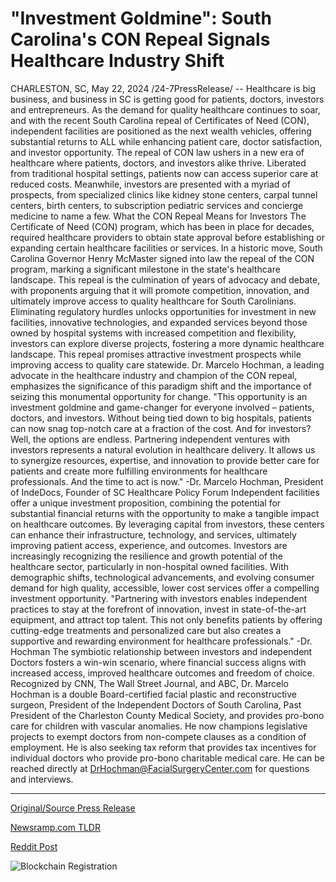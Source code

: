 # "Investment Goldmine": South Carolina's CON Repeal Signals Healthcare Industry Shift

CHARLESTON, SC, May 22, 2024 /24-7PressRelease/ -- Healthcare is big business, and business in SC is getting good for patients, doctors, investors and entrepreneurs. As the demand for quality healthcare continues to soar, and with the recent South Carolina repeal of Certificates of Need (CON), independent facilities are positioned as the next wealth vehicles, offering substantial returns to ALL while enhancing patient care, doctor satisfaction, and investor opportunity.   The repeal of CON law ushers in a new era of healthcare where patients, doctors, and investors alike thrive. Liberated from traditional hospital settings, patients now can access superior care at reduced costs. Meanwhile, investors are presented with a myriad of prospects, from specialized clinics like kidney stone centers, carpal tunnel centers, birth centers, to subscription pediatric services and concierge medicine to name a few.   What the CON Repeal Means for Investors   The Certificate of Need (CON) program, which has been in place for decades, required healthcare providers to obtain state approval before establishing or expanding certain healthcare facilities or services. In a historic move, South Carolina Governor Henry McMaster signed into law the repeal of the CON program, marking a significant milestone in the state's healthcare landscape. This repeal is the culmination of years of advocacy and debate, with proponents arguing that it will promote competition, innovation, and ultimately improve access to quality healthcare for South Carolinians.   Eliminating regulatory hurdles unlocks opportunities for investment in new facilities, innovative technologies, and expanded services beyond those owned by hospital systems with increased competition and flexibility, investors can explore diverse projects, fostering a more dynamic healthcare landscape. This repeal promises attractive investment prospects while improving access to quality care statewide.   Dr. Marcelo Hochman, a leading advocate in the healthcare industry and champion of the CON repeal, emphasizes the significance of this paradigm shift and the importance of seizing this monumental opportunity for change.   "This opportunity is an investment goldmine and game-changer for everyone involved – patients, doctors, and investors. Without being tied down to big hospitals, patients can now snag top-notch care at a fraction of the cost. And for investors? Well, the options are endless. Partnering independent ventures with investors represents a natural evolution in healthcare delivery. It allows us to synergize resources, expertise, and innovation to provide better care for patients and create more fulfilling environments for healthcare professionals. And the time to act is now."   -Dr. Marcelo Hochman, President of IndeDocs, Founder of SC Healthcare Policy Forum   Independent facilities offer a unique investment proposition, combining the potential for substantial financial returns with the opportunity to make a tangible impact on healthcare outcomes. By leveraging capital from investors, these centers can enhance their infrastructure, technology, and services, ultimately improving patient access, experience, and outcomes.   Investors are increasingly recognizing the resilience and growth potential of the healthcare sector, particularly in non-hospital owned facilities. With demographic shifts, technological advancements, and evolving consumer demand for high quality, accessible, lower cost services offer a compelling investment opportunity.   "Partnering with investors enables independent practices to stay at the forefront of innovation, invest in state-of-the-art equipment, and attract top talent. This not only benefits patients by offering cutting-edge treatments and personalized care but also creates a supportive and rewarding environment for healthcare professionals." -Dr. Hochman   The symbiotic relationship between investors and independent Doctors fosters a win-win scenario, where financial success aligns with increased access, improved healthcare outcomes and freedom of choice.  Recognized by CNN, The Wall Street Journal, and ABC, Dr. Marcelo Hochman is a double Board-certified facial plastic and reconstructive surgeon, President of the Independent Doctors of South Carolina, Past President of the Charleston County Medical Society, and provides pro-bono care for children with vascular anomalies. He now champions legislative projects to exempt doctors from non-compete clauses as a condition of employment. He is also seeking tax reform that provides tax incentives for individual doctors who provide pro-bono charitable medical care. He can be reached directly at DrHochman@FacialSurgeryCenter.com for questions and interviews. 

---

[Original/Source Press Release](https://www.24-7pressrelease.com/press-release/511058/investment-goldmine-south-carolinas-con-repeal-signals-healthcare-industry-shift)
                    

[Newsramp.com TLDR](None) 



[Reddit Post](https://www.reddit.com/r/Business_NewsRamp/comments/1cxu9x0/south_carolina_healthcare_industry_thrives_with/) 



![Blockchain Registration](https://cdn.newsramp.app/24-7PressRelease/qrcode/245/22/quitpjn5.webp)